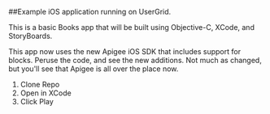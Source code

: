 ##Example iOS application running on UserGrid.

This is a basic Books app that will be built using Objective-C, XCode, and StoryBoards.

This app now uses the new Apigee iOS SDK that includes support for blocks. Peruse the code, and see the new additions. Not much as changed, but you'll see that Apigee is all over the place now.

1. Clone Repo
2. Open in XCode
3. Click Play
